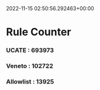 2022-11-15 02:50:56.292463+00:00
# Rule Counter 
 ### UCATE : 693973

 ### Veneto : 102722

 ### Allowlist : 13925